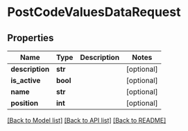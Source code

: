 # PostCodeValuesDataRequest

## Properties
Name | Type | Description | Notes
------------ | ------------- | ------------- | -------------
**description** | **str** |  | [optional] 
**is_active** | **bool** |  | [optional] 
**name** | **str** |  | [optional] 
**position** | **int** |  | [optional] 

[[Back to Model list]](../README.md#documentation-for-models) [[Back to API list]](../README.md#documentation-for-api-endpoints) [[Back to README]](../README.md)

